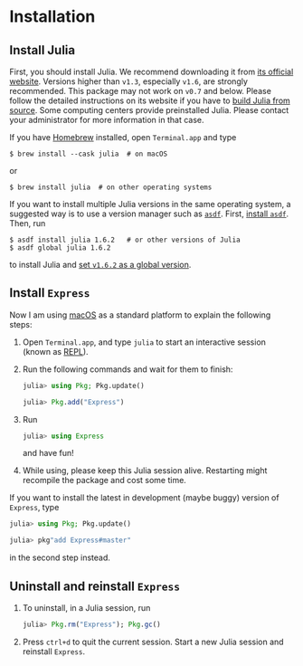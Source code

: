 # Installation

## Install Julia

First, you should install Julia. We recommend downloading it from
[its official website](https://julialang.org/downloads/). Versions higher than `v1.3`,
especially `v1.6`, are strongly recommended. This package may not work on `v0.7` and below.
Please follow the detailed instructions on its website if you have to
[build Julia from source](https://github.com/JuliaLang/julia/blob/master/doc/build/build.md).
Some computing centers provide preinstalled Julia. Please contact your administrator for
more information in that case.

If you have [Homebrew](https://brew.sh) installed, open
`Terminal.app` and type

```shell
$ brew install --cask julia  # on macOS
```

or

```shell
$ brew install julia  # on other operating systems
```

If you want to install multiple Julia versions in the same operating system,
a suggested way is to use a version manager such as
[`asdf`](https://asdf-vm.com/guide/introduction.html).
First, [install `asdf`](https://asdf-vm.com/guide/getting-started.html#_3-install-asdf).
Then, run

```shell
$ asdf install julia 1.6.2   # or other versions of Julia
$ asdf global julia 1.6.2
```

to install Julia and
[set `v1.6.2` as a global version](https://asdf-vm.com/guide/getting-started.html#_6-set-a-version).

## Install `Express`

Now I am using [macOS](https://en.wikipedia.org/wiki/MacOS) as a standard
platform to explain the following steps:

1. Open `Terminal.app`, and type `julia` to start an interactive session (known as
   [REPL](https://docs.julialang.org/en/v1/stdlib/REPL/)).

2. Run the following commands and wait for them to finish:

   ```julia
   julia> using Pkg; Pkg.update()

   julia> Pkg.add("Express")
   ```

3. Run

   ```julia
   julia> using Express
   ```

   and have fun!

4. While using, please keep this Julia session alive. Restarting might recompile
   the package and cost some time.

If you want to install the latest in development (maybe buggy) version of `Express`, type

```julia
julia> using Pkg; Pkg.update()

julia> pkg"add Express#master"
```

in the second step instead.

## Uninstall and reinstall `Express`

1. To uninstall, in a Julia session, run

   ```julia
   julia> Pkg.rm("Express"); Pkg.gc()
   ```

2. Press `ctrl+d` to quit the current session. Start a new Julia session and
   reinstall `Express`.
